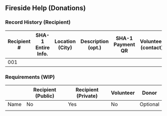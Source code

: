 ## Fireside Help (Donations)

### Record History (Recipient)

|Recipient #          | SHA-1 Entire Info.  | Location (City)     | Description (opt.)  | SHA-1 Payment QR    | Volunteer (contact) |
| ------------------- | ------------------- | ------------------- | ------------------- | ------------------- | ------------------- |
| 001                 |                     |                     |                     |                     |                     |


### Requirements (WIP)

|                     | Recipient (Public)  | Recipient (Private) | Volunteer           | Donor               |
| ------------------- | ------------------- | ------------------- | ------------------- | ------------------- |
| Name                | No                  | Yes                 | No                  | Optional            |
|                     |                     |                     |                     |                     |
